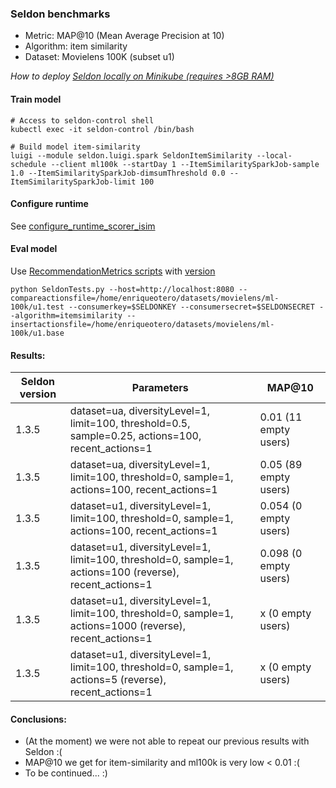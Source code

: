 ### Seldon benchmarks

* Metric: MAP@10 (Mean Average Precision at 10)
* Algorithm: item similarity
* Dataset: Movielens 100K (subset u1)

*How to deploy [Seldon locally on Minikube (requires >8GB RAM)](../README_minikube.md)*


#### Train model
```
# Access to seldon-control shell
kubectl exec -it seldon-control /bin/bash

# Build model item-similarity
luigi --module seldon.luigi.spark SeldonItemSimilarity --local-schedule --client ml100k --startDay 1 --ItemSimilaritySparkJob-sample 1.0 --ItemSimilaritySparkJob-dimsumThreshold 0.0 --ItemSimilaritySparkJob-limit 100
```

#### Configure runtime
See [configure_runtime_scorer_isim](https://github.com/SeldonIO/seldon-server/blob/master/docker/examples/ml10m/create_ml10m_recommender.sh)


#### Eval model
Use [RecommendationMetrics scripts](https://github.com/beeva-labs/beeva-poc-seldon/tree/master/recsys/RecommendationMetrics)
with [version](https://github.com/beeva-labs/beeva-poc-seldon/commit/dfe26aeae53c3e3ee7066a29b965e53bbf73bc09)
```
python SeldonTests.py --host=http://localhost:8080 --compareactionsfile=/home/enriqueotero/datasets/movielens/ml-100k/u1.test --consumerkey=$SELDONKEY --consumersecret=$SELDONSECRET --algorithm=itemsimilarity --insertactionsfile=/home/enriqueotero/datasets/movielens/ml-100k/u1.base
```

#### Results:
| Seldon version | Parameters | MAP@10 
| --- | -----------| ---- 
| 1.3.5 | dataset=ua, diversityLevel=1, limit=100, threshold=0.5, sample=0.25, actions=100, recent_actions=1 | 0.01 (11 empty users)
| 1.3.5 | dataset=ua, diversityLevel=1, limit=100, threshold=0, sample=1, actions=100, recent_actions=1 | 0.05 (89 empty users)
| 1.3.5 | dataset=u1, diversityLevel=1, limit=100, threshold=0, sample=1, actions=100, recent_actions=1 | 0.054 (0 empty users)
| 1.3.5 | dataset=u1, diversityLevel=1, limit=100, threshold=0, sample=1, actions=100 (reverse), recent_actions=1 | 0.098 (0 empty users)
| 1.3.5 | dataset=u1, diversityLevel=1, limit=100, threshold=0, sample=1, actions=1000 (reverse), recent_actions=1 | x (0 empty users)
| 1.3.5 | dataset=u1, diversityLevel=1, limit=100, threshold=0, sample=1, actions=5 (reverse), recent_actions=1 | x (0 empty users)

#### Conclusions: 
* (At the moment) we were not able to repeat our previous results with Seldon :( 
* MAP@10 we get for item-similarity and ml100k is very low < 0.01 :(
* To be continued... :)

